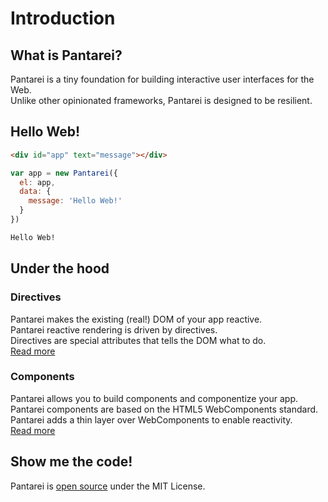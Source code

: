 # Introduction

## What is Pantarei?

Pantarei is a tiny foundation for building interactive user interfaces for the Web.  
Unlike other opinionated frameworks, Pantarei is designed to be resilient.

## Hello Web!

```html
<div id="app" text="message"></div>  
```

```js
var app = new Pantarei({
  el: app,
  data: {
    message: 'Hello Web!'
  }
})
```

```html
Hello Web!
```


## Under the hood

### Directives

Pantarei makes the existing (real!) DOM of your app reactive.  
Pantarei reactive rendering is driven by directives.  
Directives are special attributes that tells the DOM what to do.  
[Read more](directives.md)

### Components

Pantarei allows you to build components and componentize your app.  
Pantarei components are based on the HTML5 WebComponents standard.  
Pantarei adds a thin layer over WebComponents to enable reactivity.  
[Read more](components.md)


## Show me the code!

Pantarei is [open source](https://github.com/pantareijs/pantarei) under the MIT License.